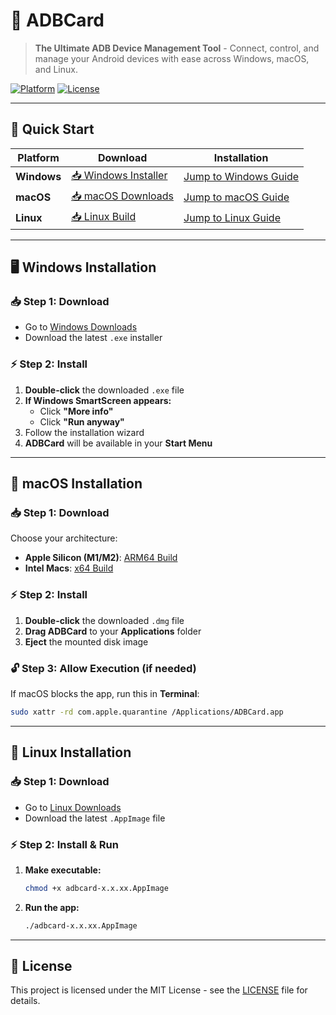 # 🚀 ADBCard

> **The Ultimate ADB Device Management Tool** - Connect, control, and manage your Android devices with ease across Windows, macOS, and Linux.

[![Platform](https://img.shields.io/badge/platform-Windows%20%7C%20macOS%20%7C%20Linux-blue.svg)](https://github.com/rajumark/ADBCard-Releases)
[![License](https://img.shields.io/badge/license-MIT-green.svg)](LICENSE)
 

---

## 🎯 Quick Start

| **Platform** | **Download** | **Installation** |
|--------------|--------------|------------------|
| **Windows** | [📥 Windows Installer](https://github.com/rajumark/ADBCard-Releases/tree/main/windows) | [Jump to Windows Guide](#windows-installation) |
| **macOS** | [📥 macOS Downloads](https://github.com/rajumark/ADBCard-Releases/tree/main/macos) | [Jump to macOS Guide](#macos-installation) |
| **Linux** | [📥 Linux Build](https://github.com/rajumark/ADBCard-Releases/tree/main/linux) | [Jump to Linux Guide](#linux-installation) |

---

## 🖥️ Windows Installation <a id="windows-installation"></a>

### 📥 Step 1: Download
- Go to [Windows Downloads](https://github.com/rajumark/ADBCard-Releases/tree/main/windows)
- Download the latest `.exe` installer

### ⚡ Step 2: Install
1. **Double-click** the downloaded `.exe` file
2. **If Windows SmartScreen appears:**
   - Click **"More info"**
   - Click **"Run anyway"**
3. Follow the installation wizard
4. **ADBCard** will be available in your **Start Menu**

---

## 🍏 macOS Installation <a id="macos-installation"></a>

### 📥 Step 1: Download
Choose your architecture:
- **Apple Silicon (M1/M2)**: [ARM64 Build](https://github.com/rajumark/ADBCard-Releases/tree/main/macos/arm64)
- **Intel Macs**: [x64 Build](https://github.com/rajumark/ADBCard-Releases/tree/main/macos/x64)

### ⚡ Step 2: Install
1. **Double-click** the downloaded `.dmg` file
2. **Drag ADBCard** to your **Applications** folder
3. **Eject** the mounted disk image

### 🔓 Step 3: Allow Execution (if needed)
If macOS blocks the app, run this in **Terminal**:
```bash
sudo xattr -rd com.apple.quarantine /Applications/ADBCard.app
```

---

## 🐧 Linux Installation <a id="linux-installation"></a>

### 📥 Step 1: Download
- Go to [Linux Downloads](https://github.com/rajumark/ADBCard-Releases/tree/main/linux)
- Download the latest `.AppImage` file

### ⚡ Step 2: Install & Run
1. **Make executable:**
   ```bash
   chmod +x adbcard-x.x.xx.AppImage
   ```
2. **Run the app:**
   ```bash
   ./adbcard-x.x.xx.AppImage
   ```

--- 

## 📄 License

This project is licensed under the MIT License - see the [LICENSE](LICENSE) file for details.

 
 
